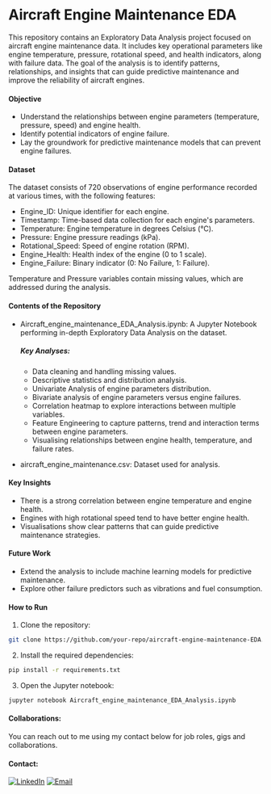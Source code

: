 # Aircraft Engine Maintenance EDA
This repository contains an Exploratory Data Analysis project focused on aircraft engine maintenance data. It includes key operational parameters like engine temperature, pressure, rotational speed, and health indicators, along with failure data. The goal of the analysis is to identify patterns, relationships, and insights that can guide predictive maintenance and improve the reliability of aircraft engines.

#### Objective
* Understand the relationships between engine parameters (temperature, pressure, speed) and engine health.
* Identify potential indicators of engine failure.
* Lay the groundwork for predictive maintenance models that can prevent engine failures.

#### Dataset
The dataset consists of 720 observations of engine performance recorded at various times, with the following features:
* Engine_ID: Unique identifier for each engine.
* Timestamp: Time-based data collection for each engine's parameters.
* Temperature: Engine temperature in degrees Celsius (°C).
* Pressure: Engine pressure readings (kPa).
* Rotational_Speed: Speed of engine rotation (RPM).
* Engine_Health: Health index of the engine (0 to 1 scale).
* Engine_Failure: Binary indicator (0: No Failure, 1: Failure).

Temperature and Pressure variables contain missing values, which are addressed during the analysis.

#### Contents of the Repository
* Aircraft_engine_maintenance_EDA_Analysis.ipynb: A Jupyter Notebook performing in-depth Exploratory Data Analysis on the dataset.
  ##### Key Analyses:
  * Data cleaning and handling missing values.
  * Descriptive statistics and distribution analysis.
  * Univariate Analysis of engine parameters distribution.
  * Bivariate analysis of engine parameters versus engine failures.
  * Correlation heatmap to explore interactions between multiple variables.
  * Feature Engineering to capture patterns, trend and interaction terms between engine parameters.
  * Visualising relationships between engine health, temperature, and failure rates.

* aircraft_engine_maintenance.csv: Dataset used for analysis.

#### Key Insights
* There is a strong correlation between engine temperature and engine health.
* Engines with high rotational speed tend to have better engine health.
* Visualisations show clear patterns that can guide predictive maintenance strategies.

#### Future Work
* Extend the analysis to include machine learning models for predictive maintenance.
* Explore other failure predictors such as vibrations and fuel consumption.

#### How to Run
1. Clone the repository:

  ```bash 
  git clone https://github.com/your-repo/aircraft-engine-maintenance-EDA.git
  ```
2. Install the required dependencies:

  ```bash
  pip install -r requirements.txt
  ```
3. Open the Jupyter notebook:
  ```bash
  jupyter notebook Aircraft_engine_maintenance_EDA_Analysis.ipynb
  ```
#### Collaborations:

You can reach out to me using my contact below for job roles, gigs and collaborations.

#### Contact:
[![LinkedIn](https://img.shields.io/badge/LinkedIn-0077B5?style=for-the-badge&logo=linkedin&logoColor=white)](https://www.linkedin.com/in/gentleiyke/)
[![Email](https://img.shields.io/badge/Email-D14836?style=for-the-badge&logo=gmail&logoColor=white)](mailto:ikemefulaoriaku@gmail.com)
